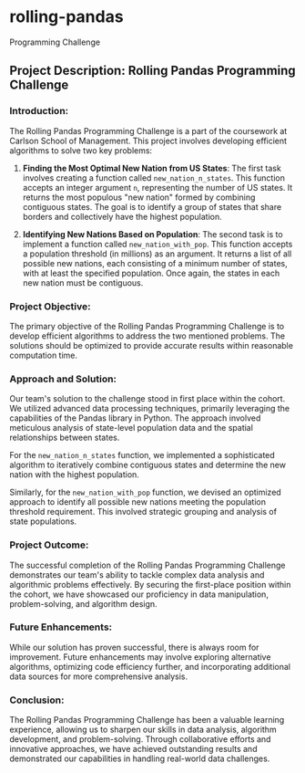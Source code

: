 # rolling-pandas
Programming Challenge
## Project Description: Rolling Pandas Programming Challenge

### Introduction:
The Rolling Pandas Programming Challenge is a part of the coursework at Carlson School of Management. This project involves developing efficient algorithms to solve two key problems:

1. **Finding the Most Optimal New Nation from US States**: The first task involves creating a function called `new_nation_n_states`. This function accepts an integer argument `n`, representing the number of US states. It returns the most populous "new nation" formed by combining contiguous states. The goal is to identify a group of states that share borders and collectively have the highest population.

2. **Identifying New Nations Based on Population**: The second task is to implement a function called `new_nation_with_pop`. This function accepts a population threshold (in millions) as an argument. It returns a list of all possible new nations, each consisting of a minimum number of states, with at least the specified population. Once again, the states in each new nation must be contiguous.

### Project Objective:
The primary objective of the Rolling Pandas Programming Challenge is to develop efficient algorithms to address the two mentioned problems. The solutions should be optimized to provide accurate results within reasonable computation time.

### Approach and Solution:
Our team's solution to the challenge stood in first place within the cohort. We utilized advanced data processing techniques, primarily leveraging the capabilities of the Pandas library in Python. The approach involved meticulous analysis of state-level population data and the spatial relationships between states.

For the `new_nation_n_states` function, we implemented a sophisticated algorithm to iteratively combine contiguous states and determine the new nation with the highest population.

Similarly, for the `new_nation_with_pop` function, we devised an optimized approach to identify all possible new nations meeting the population threshold requirement. This involved strategic grouping and analysis of state populations.

### Project Outcome:
The successful completion of the Rolling Pandas Programming Challenge demonstrates our team's ability to tackle complex data analysis and algorithmic problems effectively. By securing the first-place position within the cohort, we have showcased our proficiency in data manipulation, problem-solving, and algorithm design.

### Future Enhancements:
While our solution has proven successful, there is always room for improvement. Future enhancements may involve exploring alternative algorithms, optimizing code efficiency further, and incorporating additional data sources for more comprehensive analysis.

### Conclusion:
The Rolling Pandas Programming Challenge has been a valuable learning experience, allowing us to sharpen our skills in data analysis, algorithm development, and problem-solving. Through collaborative efforts and innovative approaches, we have achieved outstanding results and demonstrated our capabilities in handling real-world data challenges.
